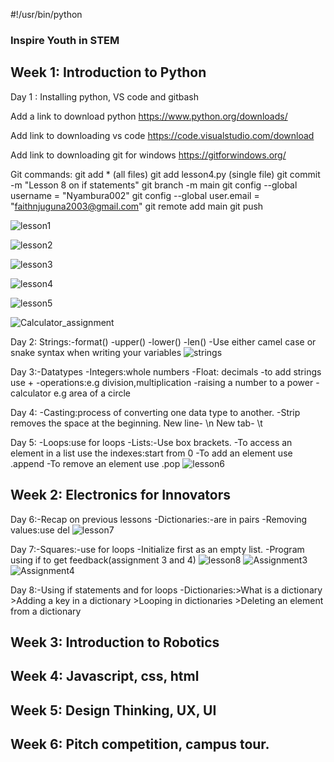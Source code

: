 #!/usr/bin/python
### Inspire Youth in STEM

## Week 1: Introduction to Python
Day 1 : Installing python, VS code and gitbash

Add a link to download python
https://www.python.org/downloads/

Add link to downloading vs code
https://code.visualstudio.com/download

Add link to downloading git for windows
https://gitforwindows.org/

Git commands: git add * (all files)
              git add lesson4.py (single file)
              git commit -m "Lesson 8 on if statements"
              git branch -m main
              git config --global username = "Nyambura002"
              git config --global user.email = "faithnjuguna2003@gmail.com"
              git remote add main 
              git push 
              
![lesson1](https://github.com/Nyambura002/Inspire-in-STEM/blob/main/Images/lesson1.PNG?raw=true)

![lesson2](https://github.com/Nyambura002/Inspire-in-STEM/blob/main/Images/lesson2.PNG?raw=true)

![lesson3](https://github.com/Nyambura002/Inspire-in-STEM/blob/main/Images/lesson3.PNG?raw=true)

![lesson4](https://github.com/Nyambura002/Inspire-in-STEM/blob/main/Images/lesson4.PNG?raw=true)

![lesson5](https://github.com/Nyambura002/Inspire-in-STEM/blob/main/Images/lesson5.PNG?raw=true)

![Calculator_assignment](https://github.com/Nyambura002/Inspire-in-STEM/blob/main/Images/Calculator_assignment.PNG?raw=true)


Day 2: Strings:-format()
               -upper()
               -lower()
               -len()
-Use either camel case or snake syntax when writing your variables
![strings](https://github.com/Nyambura002/Inspire-in-STEM/blob/main/Images/strings.PNG?raw=true)


Day 3:-Datatypes
      -Integers:whole numbers
      -Float: decimals
      -to add strings use +
      -operations:e.g division,multiplication
      -raising a number to a power
      -calculator e.g area of a circle

Day 4: -Casting:process of converting one data type to another.
       -Strip removes the space at the beginning.
New line- \n
New tab- \t

Day 5: -Loops:use for loops
       -Lists:-Use box brackets.
       -To access an element in a list use the indexes:start from 0 
       -To add an element use .append
       -To remove an element use .pop
![lesson6](https://github.com/Nyambura002/Inspire-in-STEM/blob/main/Images/lesson6.PNG?raw=true)


## Week 2: Electronics for Innovators
Day 6:-Recap on previous lessons
      -Dictionaries:-are in pairs
      -Removing values:use del
![lesson7](https://github.com/Nyambura002/Inspire-in-STEM/blob/main/Images/lesson7.PNG?raw=true)

Day 7:-Squares:-use for loops
      -Initialize first as an empty list.
      -Program using if to get feedback(assignment 3 and 4)
![lesson8](https://github.com/Nyambura002/Inspire-in-STEM/blob/main/Images/lesson8.PNG.jpg?raw=true)
![Assignment3](https://github.com/Nyambura002/Inspire-in-STEM/blob/main/Images/Assignment3.PNG.jpg?raw=true)
![Assignment4](https://github.com/Nyambura002/Inspire-in-STEM/blob/main/Images/Assignment4.PNG.jpg?raw=true)

Day 8:-Using if statements and for loops
      -Dictionaries:>What is a dictionary
                    >Adding a key in a dictionary
                    >Looping in dictionaries
                    >Deleting an element from a dictionary

## Week 3: Introduction to Robotics

## Week 4: Javascript, css, html

## Week 5: Design Thinking, UX, UI

## Week 6: Pitch competition, campus tour.
